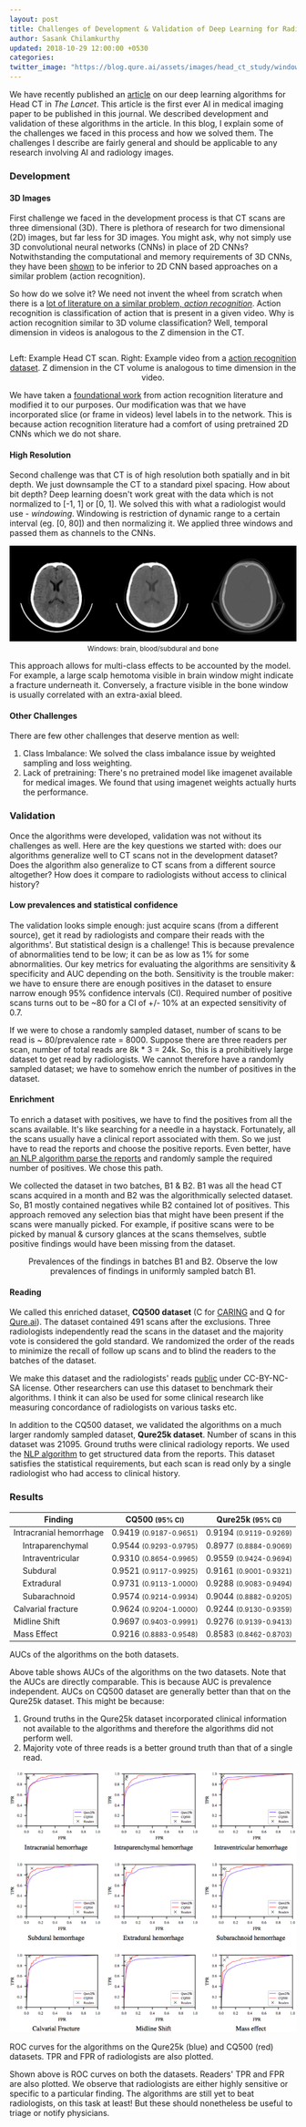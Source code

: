 ```yaml
---
layout: post
title: Challenges of Development & Validation of Deep Learning for Radiology
author: Sasank Chilamkurthy
updated: 2018-10-29 12:00:00 +0530
categories:
twitter_image: "https://blog.qure.ai/assets/images/head_ct_study/windows.png"
---
```


We have recently published an <a href="https://www.thelancet.com/journals/lancet/article/PIIS0140-6736(18)31645-3/fulltext">article</a> on our deep learning algorithms for Head CT in *The Lancet*. This article is the first ever AI in medical imaging paper to be published in this journal.
We described development and validation of these algorithms in the article.
In this blog, I explain some of the challenges we faced in this process and how we solved them. The challenges I describe are fairly general and should be applicable to any research involving AI and radiology images.


### Development

#### 3D Images

First challenge we faced in the development process is that CT scans are three dimensional (3D). There is plethora of research for two dimensional (2D) images, but far less for 3D images. You might ask, why not simply use 3D convolutional neural networks (CNNs) in place of 2D CNNs? Notwithstanding the computational and memory requirements of 3D CNNs, they have been <a href="https://arxiv.org/abs/1705.07750">shown</a> to be inferior to 2D CNN based approaches on a similar problem (action recognition).

So how do we solve it? We need not invent the wheel from scratch when there is a [lot of literature on a similar problem, *action recognition*](https://blog.qure.ai/notes/deep-learning-for-videos-action-recognition-review). Action recognition is classification of action that is present in a given video.
Why is action recognition similar to 3D volume classification? Well, temporal dimension in videos is analogous to the Z dimension in the CT.


<div style="overflow: auto">
    <div style="float: left" id='volume'>
    </div>
    <div id='video' style="float: right">
    </div>

</div>
<p align="center" class="caption">Left: Example Head CT scan. Right: Example video from a <a href="http://www.wisdom.weizmann.ac.il/%7Evision/SpaceTimeActions.html">action recognition dataset</a>. Z dimension in the CT volume is analogous to time dimension in the video.</p>

We have taken a <a href="https://arxiv.org/abs/1406.2199">foundational work</a> from action recognition literature and modified it to our purposes. Our modification was that we have incorporated slice (or frame in videos) level labels in to the network. This is because action recognition literature had a comfort of using pretrained 2D CNNs which we do not share.

#### High Resolution

Second challenge was that CT is of high resolution both spatially and in bit depth. We just downsample the CT to a standard pixel spacing. How about bit depth? Deep learning doesn't work great with the data which is not normalized to [-1, 1] or [0, 1]. We solved this with what a radiologist would use - *windowing*. Windowing is restriction of dynamic range to a certain interval (eg. [0, 80]) and then normalizing it. We applied three windows and passed them as channels to the CNNs.
<p align="center">
    <img src="/assets/images/head_ct_study/windows.png" alt="Windows: brain, blood/subdural and bone">
    <br>
    <small class="caption">Windows: brain, blood/subdural and bone</small>
</p>

This approach allows for multi-class effects to be accounted by the model. For example, a large scalp hemotoma visible in brain window might indicate a fracture underneath it. Conversely, a fracture visible in the bone window is usually correlated with an extra-axial bleed.


#### Other Challenges

There are few other challenges that deserve mention as well:

1. Class Imbalance: We solved the class imbalance issue by weighted sampling and loss weighting.
2. Lack of pretraining: There's no pretrained model like imagenet available for medical images. We found that using imagenet weights actually hurts the performance.


### Validation

Once the algorithms were developed, validation was not without its challenges as well. 
Here are the key questions we started with: does our algorithms generalize well to CT scans not in the development dataset?
Does the algorithm also generalize to CT scans from a different source altogether? How does it compare to radiologists without access to clinical history?

#### Low prevalences and statistical confidence

The validation looks simple enough: just acquire scans (from a different source), get it read by radiologists and compare their reads with the algorithms'.
But statistical design is a challenge! This is because prevalence of abnormalities tend to be low; it can be as low as 1% for some abnormalities. Our key metrics for evaluating the algorithms are sensitivity & specificity and AUC depending on the both. Sensitivity is the trouble maker: we have to ensure there are enough positives in the dataset to ensure narrow enough 95% confidence intervals (CI). Required number of positive scans turns out to be ~80 for a CI of +/- 10% at an expected sensitivity of 0.7.

If we were to chose a randomly sampled dataset, number of scans to be read is ~ 80/prevalence rate = 8000. Suppose there are three readers per scan, number of total reads are 8k * 3 =  24k. So, this is a prohibitively large dataset to get read by radiologists. We cannot therefore have a randomly sampled dataset; we have to somehow enrich the number of positives in the dataset.

#### Enrichment

To enrich a dataset with positives, we have to find the positives from all the scans available. It's like searching for a needle in a haystack. Fortunately, all the scans usually have a clinical report associated with them. So we just have to read the reports and choose the positive reports. Even better, have [an NLP algorithm parse the reports](https://blog.qure.ai/notes/teaching-machines-read-radiology-reports) and randomly sample the required number of positives. We chose this path.

We collected the dataset in two batches, B1 & B2. B1 was all the head CT scans acquired in a month and B2 was the algorithmically selected dataset. So, B1 mostly contained negatives while B2 contained lot of positives. This approach removed any selection bias that might have been present if the scans were manually picked. For example, if positive scans were to be picked by manual & cursory glances at the scans themselves, subtle positive findings would have been missing from the dataset.

<div id="container">
    <canvas id="canvas"></canvas>
</div>
<p align="center" class="caption">Prevalences of the findings in batches B1 and B2. Observe the low prevalences of findings in uniformly sampled batch B1.</p>

#### Reading

We called this enriched dataset, **CQ500 dataset** (C for <a href="http://caring-mi.com">CARING</a> and Q for <a href="http://qure.ai">Qure.ai</a>). The dataset contained 491 scans after the exclusions. Three radiologists independently read the scans in the dataset and the majority vote is considered the gold standard. We randomized the order of the reads to minimize the recall of follow up scans and to blind the readers to the batches of the dataset.  

We make this dataset and the radiologists' reads <a href="http://headctstudy.qure.ai/dataset">public</a> under CC-BY-NC-SA license. Other researchers can use this dataset to benchmark their algorithms. I think it can also be used for some clinical research like measuring concordance of radiologists on various tasks etc.

In addition to the CQ500 dataset, we validated the algorithms on a much larger randomly sampled dataset, **Qure25k dataset**. Number of scans in this dataset was 21095. Ground truths were clinical radiology reports. We used the [NLP algorithm](https://blog.qure.ai/notes/teaching-machines-read-radiology-reports) to get structured data from the reports. This dataset satisfies the statistical requirements, but each scan is read only by a single radiologist who had access to clinical history.

### Results

<table class="table">
    <thead class="font-weight-bold">
      <tr>
        <th>Finding </th>
        <th>CQ500 <small>(95% CI)</small></th>
        <th>Qure25k <small>(95% CI)</small></th>
      </tr>
    </thead>
    <tbody>
      <tr>
        <td>Intracranial hemorrhage</td>
        <td>0.9419 <small>(0.9187-0.9651)</small></td>
        <td>0.9194 <small>(0.9119-0.9269)</small></td>
      </tr>
      <tr>
        <td><span style="margin-left: 1rem">Intraparenchymal</span></td>
        <td>0.9544 <small>(0.9293-0.9795)</small></td>
        <td>0.8977 <small>(0.8884-0.9069)</small></td>
      </tr>
      <tr>
        <td><span style="margin-left: 1rem">Intraventricular</span></td>
        <td>0.9310 <small>(0.8654-0.9965)</small></td>
        <td>0.9559 <small>(0.9424-0.9694)</small></td>
      </tr>
      <tr>
        <td><span style="margin-left: 1rem">Subdural</span></td>
        <td>0.9521 <small>(0.9117-0.9925)</small></td>
        <td>0.9161 <small>(0.9001-0.9321)</small></td>
      </tr>
      <tr>
        <td><span style="margin-left: 1rem">Extradural</span></td>
        <td>0.9731 <small>(0.9113-1.0000)</small></td>
        <td>0.9288 <small>(0.9083-0.9494)</small></td>
      </tr>
      <tr>
        <td><span style="margin-left: 1rem">Subarachnoid</span></td>
        <td>0.9574 <small>(0.9214-0.9934)</small></td>
        <td>0.9044 <small>(0.8882-0.9205)</small></td>
      </tr>
      <tr>
        <td>Calvarial fracture</td>
        <td>0.9624 <small>(0.9204-1.0000)</small></td>
        <td>0.9244 <small>(0.9130-0.9359)</small></td>
      </tr>
      <tr>
        <td>Midline Shift</td>
        <td>0.9697 <small>(0.9403-0.9991)</small></td>
        <td>0.9276 <small>(0.9139-0.9413)</small></td>
      </tr>
      <tr>
        <td>Mass Effect</td>
        <td>0.9216 <small>(0.8883-0.9548)</small></td>
        <td>0.8583 <small>(0.8462-0.8703)</small></td>
      </tr>
    </tbody>
</table>
<p class="caption">AUCs of the algorithms on the both datasets.</p>

Above table shows AUCs of the algorithms on the two datasets. Note that the AUCs are directly comparable. This is because AUC is prevalence independent. AUCs on CQ500 dataset are generally better than that on the Qure25k dataset. This might be because:

<ol>
<li>Ground truths in the Qure25k dataset incorporated clinical information not available to the algorithms and therefore the algorithms did not perform well.</li>
<li>Majority vote of three reads is a better ground truth than that of a single read.</li>
</ol>

<p align="center">
    <img src="/assets/images/head_ct_study/ROCs.png" alt="ROC curves">
    <br>
    <p class="caption">ROC curves for the algorithms on the Qure25k (blue) and CQ500 (red) datasets. TPR and FPR of radiologists are also plotted.</p>
</p>

Shown above is ROC curves on both the datasets. Readers' TPR and FPR are also plotted. We observe that radiologists are either highly sensitive or specific to a particular finding. The algorithms are still yet to beat radiologists, on this task at least! But these should nonetheless be useful to triage or notify physicians.

<script src="https://ajax.googleapis.com/ajax/libs/jquery/3.3.1/jquery.min.js"></script>
<script src="https://cdnjs.cloudflare.com/ajax/libs/Chart.js/2.7.2/Chart.bundle.min.js"></script>
<script type="text/javascript" src="/assets/js/ImageStack.js"></script>
<script type="text/javascript">
    var imageList = getImageList('/assets/images/head_ct_study/stacks/QURE-3', 30);
    var stack = new ImageStack({
    images: imageList,
    height: '15rem',
    width: '15rem'
    });
    $('#volume').append(stack);

    var imageList = getImageList('/assets/images/head_ct_study/stacks/denis_walk_avi', 28);
    var stack = new ImageStack({
    images: imageList,
    height: '15rem',
    width: '20rem'
    });
    $('#video').append(stack);
</script>
<script>
        var barChartData = {
            labels: ['Intracranial hemorrhage', 'Intraparenchymal', 'Intraventricular', 'Subdural', 'Extradural', 'Subarachnoid', 'Fractures', 'Calvarial Fractures', 'Midline Shift', 'Mass effect'],
            datasets: [{
                label: 'Batch B1',
                backgroundColor: 'rgba(255, 99, 132,0.5)',
                borderColor: 'rgb(255, 99, 132)',
                borderWidth: 1,
                data: [
                    16.36,
                    13.55,
                    3.27,
                    4.21,
                    0.93,
                    4.21,
                    3.74,
                    2.80,
                    8.41,
                    13.08,
                ]
            }, {
                label: 'Batch B2',
                backgroundColor: 'rgba(54, 162, 235, 0.5)',
                borderColor: 'rgb(54, 162, 235)',
                borderWidth: 1,
                data: [
                    61.37,
                    37.91,
                    7.58,
                    15.88,
                    3.97,
                    18.41,
                    11.19,
                    10.11,
                    16.97,
                    35.74,
                ]
            }]
        };

        window.onload = function() {
            var ctx = document.getElementById('canvas').getContext('2d');
            window.myHorizontalBar = new Chart(ctx, {
                type: 'horizontalBar',
                data: barChartData,
                options: {
                    elements: {
                        rectangle: {
                            borderWidth: 2,
                        }
                    },
                    responsive: true,
                    legend: {
                        position: 'right',
                    },
                    title: {
                        display: true,
                        text: 'CQ500 Dataset: Prevalences'
                    },
                    scales: {
                        xAxes: [{
                            scaleLabel: {
                                display: true,
                                labelString: 'Prevalance (%)'
                            },
                            display: true,
                            ticks: {
                                steps: 10,
                                stepValue: 10,
                                max: 100
                            }
                        }]
                    },
                    animation:{
                        duration: 0
                    }
                }
            });
        };

</script>

<style type="text/css">
    /*Scroll Stuff*/
    .custom-scroll{
      float: none;
      margin: 0 auto;
    }

    .custom-scroll::-webkit-scrollbar-track
    {
      -webkit-box-shadow: inset 0 0 6px rgba(0,0,0,0.3);
      border-radius: 5px;
      background-color: #F5F5F5;
    }

    .custom-scroll::-webkit-scrollbar
    {
      width: 12px;
      background-color: #F5F5F5;
    }

    .custom-scroll::-webkit-scrollbar-thumb
    {
      border-radius: 5px;
      -webkit-box-shadow: inset 0 0 6px rgba(0,0,0,.3);
      background-color: #464646;
    }

    td{
        word-wrap: break-word;
        hyphens: auto;
    }
</style>